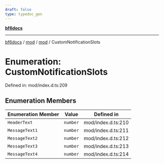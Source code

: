 ```yaml
---
draft: false
type: typedoc_gen
---
```


[**bf6docs**](../../../_index.md)

***

[bf6docs](../../../_index.md) / [mod](../../_index.md) / [mod](../_index.md) / CustomNotificationSlots

# Enumeration: CustomNotificationSlots

Defined in: mod/index.d.ts:209

## Enumeration Members

| Enumeration Member | Value | Defined in |
| ------ | ------ | ------ |
| <a id="headertext"></a> `HeaderText` | `number` | mod/index.d.ts:210 |
| <a id="messagetext1"></a> `MessageText1` | `number` | mod/index.d.ts:211 |
| <a id="messagetext2"></a> `MessageText2` | `number` | mod/index.d.ts:212 |
| <a id="messagetext3"></a> `MessageText3` | `number` | mod/index.d.ts:213 |
| <a id="messagetext4"></a> `MessageText4` | `number` | mod/index.d.ts:214 |
